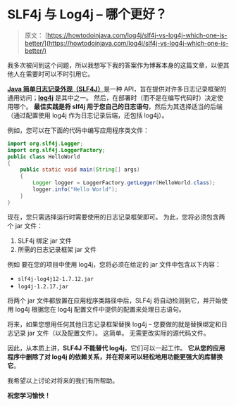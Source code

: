 # SLF4j 与 Log4j – 哪个更好？

> 原文： [https://howtodoinjava.com/log4j/slf4j-vs-log4j-which-one-is-better/](https://howtodoinjava.com/log4j/slf4j-vs-log4j-which-one-is-better/)

我多次被问到这个问题，所以我想写下我的答案作为博客本身的这篇文章，以便其他人在需要时可以不时引用它。

[**Java 简单日志记录外观（SLF4J）**](http://www.slf4j.org/)是一种 API，旨在提供对许多日志记录框架的通用访问；[**log4j**](https://logging.apache.org/log4j/2.x/) 是其中之一。 然后，在部署时（而不是在编写代码时）决定使用哪个。 **最佳实践是将 slf4j 用于您自己的日志语句**，然后为其选择适当的后端（通过配置使用 log4j 作为日志记录后端，还包括 log4j）。

例如，您可以在下面的代码中编写应用程序类文件：

```java
import org.slf4j.Logger;
import org.slf4j.LoggerFactory;
public class HelloWorld
{
    public static void main(String[] args)
    {
        Logger logger = LoggerFactory.getLogger(HelloWorld.class);
        logger.info("Hello World");
    }
}
```

现在，您只需选择运行时需要使用的日志记录框架即可。 为此，您将必须包含两个 jar 文件：

1.  SLF4j 绑定 jar 文件
2.  所需的日志记录框架 jar 文件

例如 要在您的项目中使用 log4j，您将必须在给定的 jar 文件中包含以下内容：

*   `slf4j-log4j12-1.7.12.jar`
*   `log4j-1.2.17.jar`

将两个 jar 文件都放置在应用程序类路径中后，SLF4j 将自动检测到它，并开始使用 log4j 根据您在 log4j 配置文件中提供的配置来处理日志语句。

将来，如果您想用任何其他日志记录框架替换 log4j – 您要做的就是替换绑定和日志记录 jar 文件（以及配置文件）。 这简单。 无需更改实际的源代码文件。

因此，从本质上讲，**SLF4J 不能替代 log4j**，它们可以一起工作。 **它从您的应用程序中删除了对 log4j 的依赖关系，并在将来可以轻松地用功能更强大的库替换它**。

我希望以上讨论对将来的我们有所帮助。

**祝您学习愉快！**